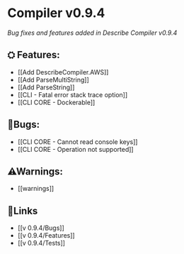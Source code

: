# Compiler v0.9.4
_Bug fixes and features added in Describe Compiler v0.9.4_

## ⛭ Features:
* [[Add DescribeCompiler.AWS]]
* [[Add ParseMultiString]]
* [[Add ParseString]]
* [[CLI - Fatal error stack trace option]]
* [[CLI CORE - Dockerable]]

## 🐞Bugs:
* [[CLI CORE - Cannot read console keys]]
* [[CLI CORE - Operation not supported]]

## ⚠Warnings:
* [[warnings]]

## 🔗Links
* [[v 0.9.4/Bugs]]
* [[v 0.9.4/Features]]
* [[v 0.9.4/Tests]]
